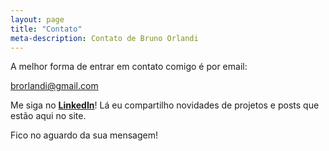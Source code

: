 ```yaml
---
layout: page
title: "Contato"
meta-description: Contato de Bruno Orlandi
---
```


A melhor forma de entrar em contato comigo é por email:

<a style="text-decoration:none; font-weight: bold;" href="mailto:brorlandi@gmail.com"><i class="fa fa-envelope-o"></i> <span style="text-decoration: underline;">brorlandi@gmail.com</span></a>

Me siga no <a style="text-decoration:none; font-weight: bold;" href="https://www.linkedin.com/in/brorlandi/"><i class="fa fa-linkedin-square"></i> <span style="text-decoration: underline;">LinkedIn</span></a>! Lá eu compartilho novidades de projetos e posts que estão aqui no site.

Fico no aguardo da sua mensagem!